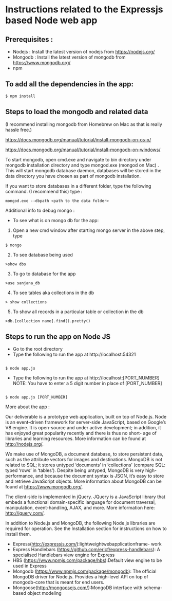 # Instructions related to the Expressjs based Node web app

## Prerequisites :

* Nodejs : Install the latest version of nodejs from https://nodejs.org/
* Mongodb : Install the latest version of mongodb from https://www.mongodb.org/
* npm

## To add all the dependencies in the app:

```
$ npm install
```


## Steps to load the mongodb and related data

(I recommend installing mongodb from Homebrew on Mac as that is really hassle free.)

https://docs.mongodb.org/manual/tutorial/install-mongodb-on-os-x/

https://docs.mongodb.org/manual/tutorial/install-mongodb-on-windows/

To start mongodb, open cmd.exe and navigate to bin directory under mongodb installation directory and type mongod.exe (mongod on Mac) . This will start mongodb database daemon, databases will be stored in the data directory you have chosen as part of mongodb installation.

If you want to store databases in a different folder, type the following command. (I recommend this)
type  :

````
mongod.exe --dbpath <path to the data folder>
````

Additional info to debug mongo :

* To see what is on mongo db for the app:

1) Open a new cmd window after starting mongo server in the above step, type

````
$ mongo
````

2) To see database being used
````
>show dbs
````

3) To go to database for the app
````
>use sanjana_db
````

4) To see tables aka collections in the db
````
> show collections
````

5) To show all records in a particular table or collection in the db
````
>db.[collection name].find().pretty()
````


## Steps to run the app on Node JS

* Go to the root directory
* Type the following to run the app at http://localhost:54321
````

$ node app.js
````
* Type the following to run the app at http://localhost:[PORT_NUMBER]
NOTE: You have to enter a 5 digit number in place of [PORT_NUMBER]
````

$ node app.js [PORT_NUMBER]
````

More about the app :

Our deliverable is a prototype web application, built on top of Node.js. Node is an event-driven framework for server-side JavaScript, based on Google’s V8 engine. It is open-source and under active development; in addition, it has enjoyed great popularity recently and there is thus no short- age of libraries and learning resources. More information can be found at http://nodejs.org/.

We make use of MongoDB, a document database, to store persistent data, such as the attribute vectors for images and destinations. MongoDB is not related to SQL; it stores untyped ‘documents’ in ‘collections’ (compare SQL: typed ‘rows’ in ‘tables’). Despite being untyped, MongoDB is very high-performance, and because the document syntax is JSON, it’s easy to store and retrieve JavaScript objects. More information about MongoDB can be found at https://www.mongodb.org/.

The client-side is implemented in jQuery. JQuery is a JavaScript library that embeds a functional domain-specific language for document traversal, manipulation, event-handling, AJAX, and more. More information here: http://jquery.com/.


In addition to Node.js and MongoDB, the following Node.js libraries are required for operation. See the Installation section for instructions on how to install them.

* Express(http://expressjs.com/):lightweightwebapplicationframe-
work
* Express Handlebars (https://github.com/ericf/express-handlebars): A specialised Handlebars view engine for Express
* HBS (https://www.npmjs.com/package/hbs):Default view engine to be used in Express
* Mongodb (https://www.npmjs.com/package/mongodb): The official MongoDB driver for Node.js. Provides a high-level API on top of mongodb-core that is meant for end users.
* Mongoose(http://mongoosejs.com/):MongoDB interface with schema-based object modeling
